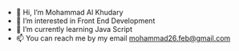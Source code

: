 - 👋 Hi, I’m Mohammad Al Khudary
- 👀 I’m interested in Front End Development
- 🌱 I’m currently learning Java Script
- 📫 You can reach me by my email mohammad26.feb@gmail.com
